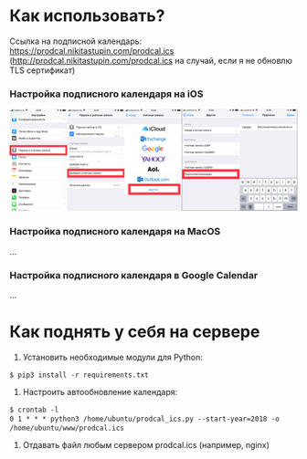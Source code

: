# Как использовать?
Ссылка на подписной календарь: https://prodcal.nikitastupin.com/prodcal.ics (http://prodcal.nikitastupin.com/prodcal.ics на случай, если я не обновлю TLS сертификат)

### Настройка подписного календаря на iOS
![Шаг 1](doc/iphone-guide.jpg)
### Настройка подписного календаря на MacOS
...
### Настройка подписного календаря в Google Calendar
...

# Как поднять у себя на сервере
1. Установить необходимые модули для Python:
```
$ pip3 install -r requirements.txt
```
1. Настроить автообновление календаря:
```
$ crontab -l
0 1 * * * python3 /home/ubuntu/prodcal_ics.py --start-year=2018 -o /home/ubuntu/www/prodcal.ics
```
1. Отдавать файл любым сервером prodcal.ics (например, nginx)
